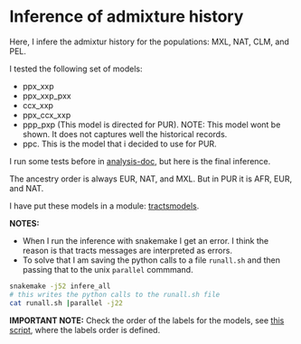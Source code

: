 # Inference of admixture history


Here, I infere the admixtur history for the populations: MXL, NAT, CLM, and PEL.

I tested the following set of models:

- ppx_xxp
- ppx_xxp_pxx
- ccx_xxp
- ppx_ccx_xxp
- ppp_pxp  (This model is directed for PUR). NOTE: This model wont
be shown. It does not captures well the historical records.
- ppc. This is the model that i decided to use for PUR.

I run some tests before in [analysis-doc](`../../../analysis-doc), but here is the final inference.

The ancestry order is always EUR, NAT, and MXL. But in PUR it is AFR, EUR, and NAT.

I have put these models in a module: [tractsmodels](tractsmodels/).


**NOTES:**

+ When I run the inference with snakemake I get an error. I think the reason is
that tracts messages are interpreted as errors.
+ To solve that I am saving the python calls to a file `runall.sh` and then passing
that to the unix `parallel` commmand.


```bash
snakemake -j52 infere_all
# this writes the python calls to the runall.sh file
cat runall.sh |parallel -j22
```

**IMPORTANT NOTE:** Check the order of the labels for the models, see [this script](tractsmodels/utils.py),
where the labels order is defined.
